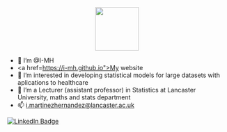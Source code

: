 
<div id="header" align="center">
  <img src="https://media.giphy.com/media/gjrYDwbjnK8x36xZIO/giphy.gif" width="100"/>
</div>

- 👋 I’m @I-MH
- <a href=https://i-mh.github.io">My website</a>
- 👀 I’m interested in developing statistical models for large datasets with aplications to healthcare
- 💞️ I’m a Lecturer (assistant professor) in Statistics at Lancaster University, maths and stats department
- 📫 i.martinezhernandez@lancaster.ac.uk

<div id="badges">
<a href="https://www.linkedin.com/in/israel-martinez-hernandez/">
  <img src="https://img.shields.io/badge/LinkedIn-blue?style=for-the-badge&logo=linkedin&logoColor=white" alt="LinkedIn Badge"/>
  </a>
</div>

<!---
I-MH/Martinez-Hernandez is a ✨ special ✨ repository because its `README.md` (this file) appears on your GitHub profile.
You can click the Preview link to take a look at your changes.
--->
